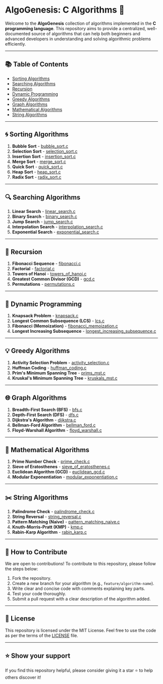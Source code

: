 # AlgoGenesis: C Algorithms 📘

Welcome to the **AlgoGenesis** collection of algorithms implemented in the **C programming language**. This repository aims to provide a centralized, well-documented source of algorithms that can help both beginners and advanced developers in understanding and solving algorithmic problems efficiently.

---

## 📚 Table of Contents

- [Sorting Algorithms](#sorting-algorithms)
- [Searching Algorithms](#searching-algorithms)
- [Recursion](#recursion)
- [Dynamic Programming](#dynamic-programming)
- [Greedy Algorithms](#greedy-algorithms)
- [Graph Algorithms](#graph-algorithms)
- [Mathematical Algorithms](#mathematical-algorithms)
- [String Algorithms](#string-algorithms)

---

## 🌀 Sorting Algorithms

1. **Bubble Sort** - [bubble_sort.c](path-to-file/bubble_sort.c)
2. **Selection Sort** - [selection_sort.c](path-to-file/selection_sort.c)
3. **Insertion Sort** - [insertion_sort.c](path-to-file/insertion_sort.c)
4. **Merge Sort** - [merge_sort.c](path-to-file/merge_sort.c)
5. **Quick Sort** - [quick_sort.c](path-to-file/quick_sort.c)
6. **Heap Sort** - [heap_sort.c](path-to-file/heap_sort.c)
7. **Radix Sort** - [radix_sort.c](path-to-file/radix_sort.c)

---

## 🔍 Searching Algorithms

1. **Linear Search** - [linear_search.c](path-to-file/linear_search.c)
2. **Binary Search** - [binary_search.c](path-to-file/binary_search.c)
3. **Jump Search** - [jump_search.c](path-to-file/jump_search.c)
4. **Interpolation Search** - [interpolation_search.c](path-to-file/interpolation_search.c)
5. **Exponential Search** - [exponential_search.c](path-to-file/exponential_search.c)

---

## 🔁 Recursion

1. **Fibonacci Sequence** - [fibonacci.c](path-to-file/fibonacci.c)
2. **Factorial** - [factorial.c](path-to-file/factorial.c)
3. **Towers of Hanoi** - [towers_of_hanoi.c](path-to-file/towers_of_hanoi.c)
4. **Greatest Common Divisor (GCD)** - [gcd.c](path-to-file/gcd.c)
5. **Permutations** - [permutations.c](path-to-file/permutations.c)

---

## 🧮 Dynamic Programming

1. **Knapsack Problem** - [knapsack.c](path-to-file/knapsack.c)
2. **Longest Common Subsequence (LCS)** - [lcs.c](path-to-file/lcs.c)
3. **Fibonacci (Memoization)** - [fibonacci_memoization.c](path-to-file/fibonacci_memoization.c)
4. **Longest Increasing Subsequence** - [longest_increasing_subsequence.c](path-to-file/longest_increasing_subsequence.c)

---

## 💡 Greedy Algorithms

1. **Activity Selection Problem** - [activity_selection.c](path-to-file/activity_selection.c)
2. **Huffman Coding** - [huffman_coding.c](path-to-file/huffman_coding.c)
3. **Prim's Minimum Spanning Tree** - [prims_mst.c](path-to-file/prims_mst.c)
4. **Kruskal's Minimum Spanning Tree** - [kruskals_mst.c](path-to-file/kruskals_mst.c)

---

## 🌐 Graph Algorithms

1. **Breadth-First Search (BFS)** - [bfs.c](path-to-file/bfs.c)
2. **Depth-First Search (DFS)** - [dfs.c](path-to-file/dfs.c)
3. **Dijkstra's Algorithm** - [dijkstra.c](path-to-file/dijkstra.c)
4. **Bellman-Ford Algorithm** - [bellman_ford.c](path-to-file/bellman_ford.c)
5. **Floyd-Warshall Algorithm** - [floyd_warshall.c](path-to-file/floyd_warshall.c)

---

## 🔢 Mathematical Algorithms

1. **Prime Number Check** - [prime_check.c](path-to-file/prime_check.c)
2. **Sieve of Eratosthenes** - [sieve_of_eratosthenes.c](path-to-file/sieve_of_eratosthenes.c)
3. **Euclidean Algorithm (GCD)** - [euclidean_gcd.c](path-to-file/euclidean_gcd.c)
4. **Modular Exponentiation** - [modular_exponentiation.c](path-to-file/modular_exponentiation.c)

---

## ✂️ String Algorithms

1. **Palindrome Check** - [palindrome_check.c](path-to-file/palindrome_check.c)
2. **String Reversal** - [string_reversal.c](path-to-file/string_reversal.c)
3. **Pattern Matching (Naive)** - [pattern_matching_naive.c](path-to-file/pattern_matching_naive.c)
4. **Knuth-Morris-Pratt (KMP)** - [kmp.c](path-to-file/kmp.c)
5. **Rabin-Karp Algorithm** - [rabin_karp.c](path-to-file/rabin_karp.c)

---

## 🤝 How to Contribute

We are open to contributions! To contribute to this repository, please follow the steps below:

1. Fork the repository.
2. Create a new branch for your algorithm (e.g., `feature/algorithm-name`).
3. Write clear and concise code with comments explaining key parts.
4. Test your code thoroughly.
5. Submit a pull request with a clear description of the algorithm added.

---

## 📜 License

This repository is licensed under the MIT License. Feel free to use the code as per the terms of the [LICENSE](LICENSE) file.

---

## ⭐ Show your support

If you find this repository helpful, please consider giving it a star ⭐ to help others discover it!

